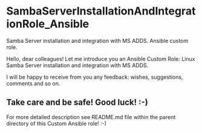 # SambaServerInstallationAndIntegrationRole_Ansible
Samba Server installation and integration with MS ADDS. Ansible custom role.

Hello, dear colleagues!
Let me introduce you an Ansible Custom Role: Linux Samba Server installation
and integration with MS ADDS.

I will be happy to receive from you any feedback: wishes, suggestions, comments 
and so on.

Take care and be safe! Good luck! :-)
---
For more detailed description see README.md file within the parent directory of
this Custom Ansible role! :-)

